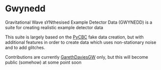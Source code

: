 # Gwynedd

Gravitational Wave sYNthesised Example Detector Data (GWYNEDD) is a suite for creating realistic example detector data

This suite is largely based on the [PyCBC](https://pycbc.org) fake data creation, but with additional features in order to create data which uses non-stationary noise and to add glitches.

Contributions are currently [GarethDaviesGW](https://github.com/GarethDaviesGW) only, but this will become public (somehow) at some point soon
